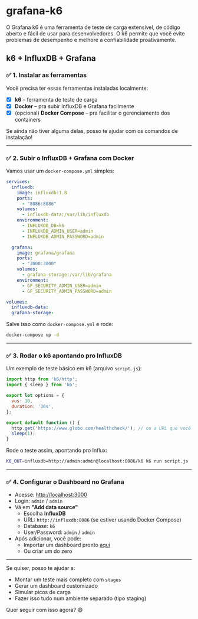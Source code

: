 # grafana-k6

O Grafana k6 é uma ferramenta de teste de carga extensível, de código aberto e fácil de usar para desenvolvedores. O k6 permite que você evite problemas de desempenho e melhore a confiabilidade proativamente.

## k6 + InfluxDB + Grafana

### ✅ 1. **Instalar as ferramentas**

Você precisa ter essas ferramentas instaladas localmente:

- [x] **k6** – ferramenta de teste de carga  
- [x] **Docker** – pra subir InfluxDB e Grafana facilmente  
- [x] (opcional) **Docker Compose** – pra facilitar o gerenciamento dos containers

Se ainda não tiver alguma delas, posso te ajudar com os comandos de instalação!

---

### ✅ 2. **Subir o InfluxDB + Grafana com Docker**

Vamos usar um `docker-compose.yml` simples:

```yaml
services:
  influxdb:
    image: influxdb:1.8
    ports:
      - "8086:8086"
    volumes:
      - influxdb-data:/var/lib/influxdb
    environment:
      - INFLUXDB_DB=k6
      - INFLUXDB_ADMIN_USER=admin
      - INFLUXDB_ADMIN_PASSWORD=admin

  grafana:
    image: grafana/grafana
    ports:
      - "3000:3000"
    volumes:
      - grafana-storage:/var/lib/grafana
    environment:
      - GF_SECURITY_ADMIN_USER=admin
      - GF_SECURITY_ADMIN_PASSWORD=admin

volumes:
  influxdb-data:
  grafana-storage:
```

Salve isso como `docker-compose.yml` e rode:

```bash
docker-compose up -d
```

---

### ✅ 3. **Rodar o k6 apontando pro InfluxDB**

Um exemplo de teste básico em k6 (arquivo `script.js`):

```js
import http from 'k6/http';
import { sleep } from 'k6';

export let options = {
  vus: 10,
  duration: '30s',
};

export default function () {
  http.get('https://www.globo.com/healthcheck/'); // ou a URL que você quer testar
  sleep(1);
}
```

Rode o teste assim, apontando pro Influx:

```bash
K6_OUT=influxdb=http://admin:admin@localhost:8086/k6 k6 run script.js
```

---

### ✅ 4. **Configurar o Dashboard no Grafana**

- Acesse: [http://localhost:3000](http://localhost:3000)  
- Login: `admin` / `admin`
- Vá em **"Add data source"**
  - Escolha **InfluxDB**
  - URL: `http://influxdb:8086` (se estiver usando Docker Compose)
  - Database: `k6`
  - User/Password: `admin` / `admin`
- Após adicionar, você pode:
  - Importar um dashboard pronto [aqui](https://grafana.com/grafana/dashboards/2587-k6-load-testing-results/)
  - Ou criar um do zero

---

Se quiser, posso te ajudar a:
- Montar um teste mais completo com `stages`
- Gerar um dashboard customizado
- Simular picos de carga
- Fazer isso tudo num ambiente separado (tipo staging)

Quer seguir com isso agora? 😄
